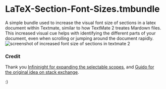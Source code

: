 LaTeX-Section-Font-Sizes.tmbundle
=================================

A simple bundle used to increase the visual font size of sections in a latex document within Textmate, similar to how TextMate 2 treates Mardown files.  This increased visual cue helps with identifying the different parts of your document, even when scrolling or jumping around the document rapidly.  
![screenshot of increased font size of sections in textmate 2](http://bret.io/LaTeX-Section-Font-Sizes.tmbundle/images/screenshot.png)

### Credit
Thank you [Infininight for expanding the selectable scopes](https://github.com/textmate/latex.tmbundle/commit/65eaf2b8efbf466e9075c9f947a25a124b53f3f7), and [Guido for the original idea on stack exchange](http://tex.stackexchange.com/questions/98574/textmate-2-how-can-increase-font-size-of-sections-in-the-markup-code).

:)
